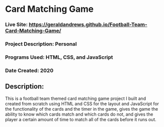 # Card Matching Game
### Live Site: https://geraldandrews.github.io/Football-Team-Card-Matching-Game/

### Project Description: Personal
### Programs Used: HTML, CSS, and JavaScript
### Date Created: 2020

## Description:
This is a football team themed card matching game project I built and created from scratch using HTML and CSS for the layout and JavaScript for the functionality of the cards and the timer in the game, gives the game the ability to know which cards match and which cards do not, and gives the player a certain amount of time to match all of the cards before it runs out.
